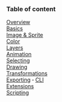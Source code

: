 ### Table of content

[Overview](overview.md) <br/>
[Basics](basics.md) <br/>
[Image & Sprite](sprite.md) <br/>
[Color](color.md) <br/>
[Layers](layers.md) <br/>
[Animation](animation.md) <br/>
[Selecting](selecting.md) <br/>
[Drawing](drawing.md) <br/>
[Transformations](transformations.md) <br/>
[Exporting](exporting.md) &dash; [CLI](cli.md) <br/>
[Extensions](extensions.md) <br/>
[Scripting](scripting.md)
